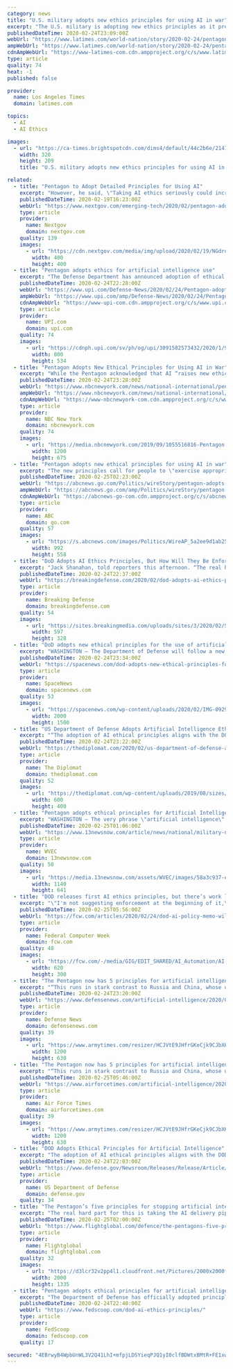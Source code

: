 ```yaml
---
category: news
title: "U.S. military adopts new ethics principles for using AI in war"
excerpt: "The U.S. military is adopting new ethics principles as it prepares to accelerate its use of artificial intelligence technology on the battlefield. The Defense Department’s new principles call for people to “exercise appropriate levels of judgment and care” when deploying and using AI systems, such as systems that scan aerial imagery to ..."
publishedDateTime: 2020-02-24T23:09:00Z
webUrl: "https://www.latimes.com/world-nation/story/2020-02-24/pentagon-adopts-new-ethical-principles-for-using-ai-in-war"
ampWebUrl: "https://www.latimes.com/world-nation/story/2020-02-24/pentagon-adopts-new-ethical-principles-for-using-ai-in-war?_amp=true"
cdnAmpWebUrl: "https://www-latimes-com.cdn.ampproject.org/c/s/www.latimes.com/world-nation/story/2020-02-24/pentagon-adopts-new-ethical-principles-for-using-ai-in-war?_amp=true"
type: article
quality: 74
heat: -1
published: false

provider:
  name: Los Angeles Times
  domain: latimes.com

topics:
  - AI
  - AI Ethics

images:
  - url: "https://ca-times.brightspotcdn.com/dims4/default/44c2b6e/2147483647/strip/true/crop/1762x1151+142+0/resize/320x209!/quality/90/?url=https%3A%2F%2Fcalifornia-times-brightspot.s3.amazonaws.com%2F28%2F22%2F8178e5064f7c136ce007d7fc24b1%2Fla-1548770710-xhgwtmgm6p-snap-image"
    width: 320
    height: 209
    title: "U.S. military adopts new ethics principles for using AI in war"

related:
  - title: "Pentagon to Adopt Detailed Principles for Using AI"
    excerpt: "However, he said, \"Taking AI ethics seriously could increase the chances that some skeptics in the broader AI community are willing to work with DoD while also potentially improving the reliability and effectiveness of military uses of algorithms.\""
    publishedDateTime: 2020-02-19T16:23:00Z
    webUrl: "https://www.nextgov.com/emerging-tech/2020/02/pentagon-adopt-detailed-principles-using-ai/163191/"
    type: article
    provider:
      name: Nextgov
      domain: nextgov.com
    quality: 139
    images:
      - url: "https://cdn.nextgov.com/media/img/upload/2020/02/19/NGdrone20200219/open-graph.jpg"
        width: 400
        height: 400
  - title: "Pentagon adopts ethics for artificial intelligence use"
    excerpt: "The Defense Department has announced adoption of ethical principles for use of artificial intelligence following 15 months of consultation with AI experts in industry, government, academia and the American public."
    publishedDateTime: 2020-02-24T22:28:00Z
    webUrl: "https://www.upi.com/Defense-News/2020/02/24/Pentagon-adopts-ethics-for-artificial-intelligence-use/3091582573432/"
    ampWebUrl: "https://www.upi.com/amp/Defense-News/2020/02/24/Pentagon-adopts-ethics-for-artificial-intelligence-use/3091582573432/"
    cdnAmpWebUrl: "https://www-upi-com.cdn.ampproject.org/c/s/www.upi.com/amp/Defense-News/2020/02/24/Pentagon-adopts-ethics-for-artificial-intelligence-use/3091582573432/"
    type: article
    provider:
      name: UPI.com
      domain: upi.com
    quality: 74
    images:
      - url: "https://cdnph.upi.com/sv/ph/og/upi/3091582573432/2020/1/9824e619619d8a01a1f10fbe03097da5/v1.5/Pentagon-adopts-ethics-for-artificial-intelligence-use.jpg"
        width: 800
        height: 534
  - title: "Pentagon Adopts New Ethical Principles for Using AI in War"
    excerpt: "While the Pentagon acknowledged that AI “raises new ethical ambiguities and risks,\" the new principles fall short of stronger restrictions favored by arms control advocates. “I worry that the principles are a bit of an ethics-washing project,” said Lucy Suchman, an anthropologist who studies the role of AI in warfare. “The word ..."
    publishedDateTime: 2020-02-24T23:28:00Z
    webUrl: "https://www.nbcnewyork.com/news/national-international/pentagon-adopts-new-ethical-principles-for-using-ai-in-war/2300430/"
    ampWebUrl: "https://www.nbcnewyork.com/news/national-international/pentagon-adopts-new-ethical-principles-for-using-ai-in-war/2300430/?amp"
    cdnAmpWebUrl: "https://www-nbcnewyork-com.cdn.ampproject.org/c/s/www.nbcnewyork.com/news/national-international/pentagon-adopts-new-ethical-principles-for-using-ai-in-war/2300430/?amp"
    type: article
    provider:
      name: NBC New York
      domain: nbcnewyork.com
    quality: 74
    images:
      - url: "https://media.nbcnewyork.com/2019/09/1055516816-Pentagon.jpg?resize=1200%2C675"
        width: 1200
        height: 675
  - title: "Pentagon adopts new ethical principles for using AI in war"
    excerpt: "The new principles call for people to \"exercise appropriate levels of judgment and care\" when deploying and using AI systems, such as those that scan aerial imagery to look for targets. They also say decisions made by automated systems should be “traceable\" and “governable,\" which means “there has to be a way to disengage or deactivate ..."
    publishedDateTime: 2020-02-25T02:23:00Z
    webUrl: "https://abcnews.go.com/Politics/wireStory/pentagon-adopts-ethical-principles-ai-war-69181756"
    ampWebUrl: "https://abcnews.go.com/amp/Politics/wireStory/pentagon-adopts-ethical-principles-ai-war-69181756"
    cdnAmpWebUrl: "https://abcnews-go-com.cdn.ampproject.org/c/s/abcnews.go.com/amp/Politics/wireStory/pentagon-adopts-ethical-principles-ai-war-69181756"
    type: article
    provider:
      name: ABC
      domain: go.com
    quality: 57
    images:
      - url: "https://s.abcnews.com/images/Politics/WireAP_5a2ee9d1ab2546ab8f055f25d1597576_16x9_992.jpg"
        width: 992
        height: 558
  - title: "DoD Adopts AI Ethics Principles, But How Will They Be Enforced?"
    excerpt: "Jack Shanahan, told reporters this afternoon. “The real hard part of this is taking the AI delivery pipeline” – from the initial algorithms and data sets, field testing, and training human users, to holding commanders accountable for lethal errors – “and understanding where those ethics principles need to be applied.” “They’re ..."
    publishedDateTime: 2020-02-24T22:37:00Z
    webUrl: "https://breakingdefense.com/2020/02/dod-adopts-ai-ethics-principles-but-how-will-they-be-enforced/"
    type: article
    provider:
      name: Breaking Defense
      domain: breakingdefense.com
    quality: 54
    images:
      - url: "https://sites.breakingmedia.com/uploads/sites/3/2020/02/Screen-Shot-2020-02-24-at-5.11.58-PM.png"
        width: 597
        height: 328
  - title: "DoD adopts new ethical principles for the use of artificial intelligence"
    excerpt: "WASHINGTON — The Department of Defense will follow a new set of ethical principles for the use of artificial intelligence, officials announced Feb. 24. The rollout of a code of conduct for the use of AI technology follows a 15-month study led by the Defense Innovation Board, a panel of outside advisers led by Eric Schmidt, former executive ..."
    publishedDateTime: 2020-02-24T23:34:00Z
    webUrl: "https://spacenews.com/dod-adopts-new-ethical-principles-for-the-use-of-artificial-intelligence/"
    type: article
    provider:
      name: SpaceNews
      domain: spacenews.com
    quality: 53
    images:
      - url: "https://spacenews.com/wp-content/uploads/2020/02/IMG-0929-1.jpg"
        width: 2000
        height: 1500
  - title: "US Department of Defense Adopts Artificial Intelligence Ethical Principles"
    excerpt: "“The adoption of AI ethical principles aligns with the DOD AI strategy objective directing the U.S. military lead in AI ethics and the lawful use of AI systems,” the Pentagon noted. Responsible. DoD personnel will exercise appropriate levels of judgment and care, while remaining responsible for the development, deployment, and use of AI ..."
    publishedDateTime: 2020-02-24T23:22:00Z
    webUrl: "https://thediplomat.com/2020/02/us-department-of-defense-adopts-artificial-intelligence-ethical-principles/"
    type: article
    provider:
      name: The Diplomat
      domain: thediplomat.com
    quality: 52
    images:
      - url: "https://thediplomat.com/wp-content/uploads/2019/08/sizes/td-story-s-2/thediplomat-48638537022_c1dc1f9a14_o.jpg"
        width: 600
        height: 400
  - title: "Pentagon adopts ethical principles for Artificial Intelligence use in military"
    excerpt: "WASHINGTON — The very phrase \"artificial intelligence\" conjures up images of every Hollywood science fiction flick that one can recall. But the technology is very real, and so are concerns about the ethics involved when it comes to the battlefield. The U.S. military has actually been using autonomous technology for years, from medical ..."
    publishedDateTime: 2020-02-25T01:06:00Z
    webUrl: "https://www.13newsnow.com/article/news/national/military-news/considering-the-ethics-of-artificial-intelligence-in-the-military/291-4b87fa7b-6e1e-4d32-82b9-7af286950913"
    type: article
    provider:
      name: WVEC
      domain: 13newsnow.com
    quality: 50
    images:
      - url: "https://media.13newsnow.com/assets/WVEC/images/58a3c937-e9af-42da-a5b4-b33c6745f1e8/58a3c937-e9af-42da-a5b4-b33c6745f1e8_1140x641.jpg"
        width: 1140
        height: 641
  - title: "DOD releases first AI ethics principles, but there’s work left to on implementation"
    excerpt: "\"I'm not suggesting enforcement at the beginning of it,\" he said. \"These are early conversations to be had with our industry partners to say now that we've established these principles for AI ethics, could you develop the capabilities that address each of the five at some point along the way through [research, development, testing and evaluation].\""
    publishedDateTime: 2020-02-25T05:56:00Z
    webUrl: "https://fcw.com/articles/2020/02/24/dod-ai-policy-memo-williams.aspx"
    type: article
    provider:
      name: Federal Computer Week
      domain: fcw.com
    quality: 48
    images:
      - url: "https://fcw.com/-/media/GIG/EDIT_SHARED/AI_Automation/AI.png"
        width: 620
        height: 300
  - title: "The Pentagon now has 5 principles for artificial intelligence"
    excerpt: "“This runs in stark contrast to Russia and China, whose use of AI technology for military purposes raises serious concerns about human rights, ethics and international norms.” The five principles apply to both the combat and non-combat use of AI technologies, said Deasy. Sign up for the Early Bird Brief, the defense industry's most ..."
    publishedDateTime: 2020-02-24T23:20:00Z
    webUrl: "https://www.defensenews.com/artificial-intelligence/2020/02/24/the-pentagon-now-has-5-principles-for-artificial-intelligence/"
    type: article
    provider:
      name: Defense News
      domain: defensenews.com
    quality: 39
    images:
      - url: "https://www.armytimes.com/resizer/HCJVtE9JHfrGKeCjk9CJbXKJ5R8=/1200x630/filters:quality(100)/arc-anglerfish-arc2-prod-mco.s3.amazonaws.com/public/MAYIFX5RQ5BLHHABTTKYSBPTL4.jpg"
        width: 1200
        height: 630
  - title: "The Pentagon now has 5 principles for artificial intelligence"
    excerpt: "“This runs in stark contrast to Russia and China, whose use of AI technology for military purposes raises serious concerns about human rights, ethics and international norms.” The five principles apply to both the combat and non-combat use of AI technologies, said Deasy. The principles follow recommendations made by the Defense Innovation ..."
    publishedDateTime: 2020-02-25T05:46:00Z
    webUrl: "https://www.airforcetimes.com/artificial-intelligence/2020/02/24/the-pentagon-now-has-5-principles-for-artificial-intelligence/"
    type: article
    provider:
      name: Air Force Times
      domain: airforcetimes.com
    quality: 39
    images:
      - url: "https://www.armytimes.com/resizer/HCJVtE9JHfrGKeCjk9CJbXKJ5R8=/1200x630/filters:quality(100)/arc-anglerfish-arc2-prod-mco.s3.amazonaws.com/public/MAYIFX5RQ5BLHHABTTKYSBPTL4.jpg"
        width: 1200
        height: 630
  - title: "DOD Adopts Ethical Principles for Artificial Intelligence"
    excerpt: "The adoption of AI ethical principles aligns with the DOD AI strategy objective directing the U.S. military lead in AI ethics and the lawful use of AI systems. \"The United States, together with our allies and partners, must accelerate the adoption of AI and lead in its national security applications to maintain our strategic position ..."
    publishedDateTime: 2020-02-24T22:03:00Z
    webUrl: "https://www.defense.gov/Newsroom/Releases/Release/Article/2091996/dod-adopts-ethical-principles-for-artificial-intelligence/source/GovDelivery/"
    type: article
    provider:
      name: US Department of Defense
      domain: defense.gov
    quality: 34
  - title: "The Pentagon’s five principles for stopping artificial intelligence from running amok"
    excerpt: "The real hard part for this is taking the AI delivery pipeline and understanding where those ethics principles need to be applied,” says Shanahan. For instance, he says the military and developers must consider the source and quality of data used to develop AI. “Is the data representative of a very small sample size, as opposed to a very ..."
    publishedDateTime: 2020-02-25T02:00:00Z
    webUrl: "https://www.flightglobal.com/defence/the-pentagons-five-principles-for-stopping-artificial-intelligence-from-running-amok/136894.article"
    type: article
    provider:
      name: Flightglobal
      domain: flightglobal.com
    quality: 32
    images:
      - url: "https://d3lcr32v2pp4l1.cloudfront.net/Pictures/2000x2000fit/7/8/9/67789_mq9reaperfliesatrainingmissionoverthenevadatestandtrainingrangecreditusaf2_171066.jpg"
        width: 2000
        height: 1335
  - title: "Pentagon adopts ethical principles for artificial intelligence"
    excerpt: "The Department of Defense has officially adopted principles for the ethical use of artificial intelligence with a focus on ensuring the military can retain full control and understanding over how machines make decisions, it announced Monday. “We believe the nation that successfully implements AI principles will lead in AI for many years ..."
    publishedDateTime: 2020-02-24T22:40:00Z
    webUrl: "https://www.fedscoop.com/dod-ai-ethics-principles/"
    type: article
    provider:
      name: FedScoop
      domain: fedscoop.com
    quality: 17

secured: "4EBrwyB4WpbUnWL3V2Q41LhI+mfpjLDSYieqPJQ1yI0clfBDWtxBMtR+FE1xwaDXNxWunJQ0P1uT2m6IE0oe5SWD/6Gq5FOejdngDDnkVD9CBCfzSMX5WuRNjSEfwdgKshvTcA/a92ydkS9EXLUePkRdODOMNEqU8QontkS96xT1OFD2B6RoHMRMebuwHrdH8PEEbYoLWUjx/lMxUci/3IHiVYck3nq0t1DfSuaqfJzbiUO75M9Ww+RbMC5QR1cXHNyciEKz6CdovpY3isQVzYTkEgO3fbh+Zoe3tUZ6mbnO5/LIY3S53tDTf9Awj4oODtOd3rGqVsfhfmpGMPsQ7as2rDxkTUQ1L4ZFFY0ZPQqCOVib5wAIG2MW7jStJqdoOyIuh20JdN3TODcBuWmLzmlVHnkZsWrPiNBUhmnE2IGtZqeJxLjHQl8mZ8nfy6ADMa4iI/j7QRBOoPjGcN2fgMJIe6CFvUBMxv3+lNeYZBQ=;eWFomt6fmBzijFbigmSfjg=="
---
```



